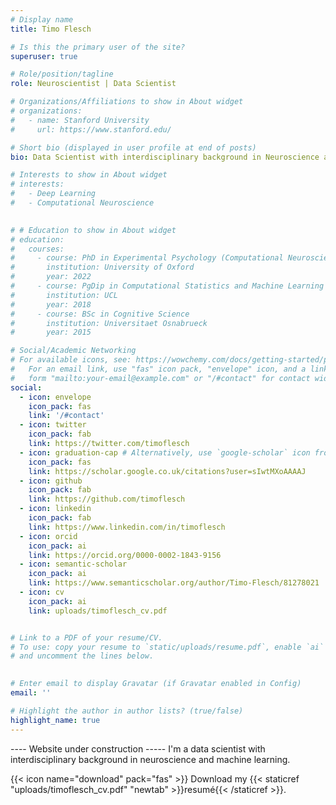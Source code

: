 ```yaml
---
# Display name
title: Timo Flesch

# Is this the primary user of the site?
superuser: true

# Role/position/tagline
role: Neuroscientist | Data Scientist

# Organizations/Affiliations to show in About widget
# organizations:
#   - name: Stanford University
#     url: https://www.stanford.edu/

# Short bio (displayed in user profile at end of posts)
bio: Data Scientist with interdisciplinary background in Neuroscience and AI.

# Interests to show in About widget
# interests:
#   - Deep Learning
#   - Computational Neuroscience
  

# # Education to show in About widget
# education:
#   courses:
#     - course: PhD in Experimental Psychology (Computational Neuroscience)
#       institution: University of Oxford
#       year: 2022
#     - course: PgDip in Computational Statistics and Machine Learning
#       institution: UCL
#       year: 2018
#     - course: BSc in Cognitive Science
#       institution: Universitaet Osnabrueck
#       year: 2015

# Social/Academic Networking
# For available icons, see: https://wowchemy.com/docs/getting-started/page-builder/#icons
#   For an email link, use "fas" icon pack, "envelope" icon, and a link in the
#   form "mailto:your-email@example.com" or "/#contact" for contact widget.
social:
  - icon: envelope
    icon_pack: fas
    link: '/#contact'
  - icon: twitter
    icon_pack: fab
    link: https://twitter.com/timoflesch
  - icon: graduation-cap # Alternatively, use `google-scholar` icon from `ai` icon pack
    icon_pack: fas
    link: https://scholar.google.co.uk/citations?user=sIwtMXoAAAAJ
  - icon: github
    icon_pack: fab
    link: https://github.com/timoflesch
  - icon: linkedin
    icon_pack: fab
    link: https://www.linkedin.com/in/timoflesch
  - icon: orcid
    icon_pack: ai
    link: https://orcid.org/0000-0002-1843-9156
  - icon: semantic-scholar
    icon_pack: ai
    link: https://www.semanticscholar.org/author/Timo-Flesch/81278021
  - icon: cv
    icon_pack: ai
    link: uploads/timoflesch_cv.pdf


# Link to a PDF of your resume/CV.
# To use: copy your resume to `static/uploads/resume.pdf`, enable `ai` icons in `params.toml`,
# and uncomment the lines below.
 

# Enter email to display Gravatar (if Gravatar enabled in Config)
email: ''

# Highlight the author in author lists? (true/false)
highlight_name: true
---
```

---- Website under construction -----
I'm a data scientist with interdisciplinary background in neuroscience and machine learning.

{{< icon name="download" pack="fas" >}} Download my {{< staticref "uploads/timoflesch_cv.pdf" "newtab" >}}resumé{{< /staticref >}}.
